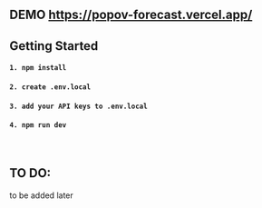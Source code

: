  ## DEMO https://popov-forecast.vercel.app/


## Getting Started
#### `1. npm install`
#### `2. create .env.local`
#### `3. add your API keys to .env.local`
#### `4. npm run dev`

<br>

## TO DO:

to be added later 
